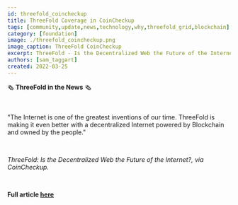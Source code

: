 ```yaml
---
id: threefold_coincheckup
title: ThreeFold Coverage in CoinCheckup
tags: [community,update,news,technology,why,threefold_grid,blockchain]
category: [foundation]
image: ./threefold_coincheckup.png
image_caption: ThreeFold CoinCheckup
excerpt: ThreeFold - Is the Decentralized Web the Future of the Internet?, via CoinCheckup
authors: [sam_taggart]
created: 2022-03-25
---
```


🗞 **ThreeFold in the News** 🗞

<br/>

"The Internet is one of the greatest inventions of our time. ThreeFold is making it even better with a decentralized Internet powered by Blockchain and owned by the people."

<br/>

*ThreeFold: Is the Decentralized Web the Future of the Internet?, via CoinCheckup.*

<br/>

**Full article [here](https://coincheckup.com/blog/threefold-is-the-decentralized-web-the-future-of-the-internet/)**